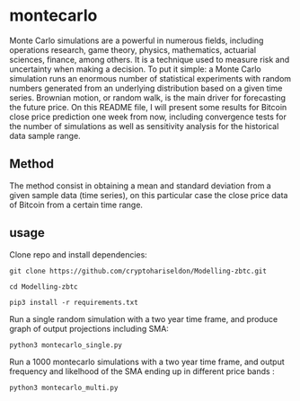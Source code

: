 # montecarlo

Monte Carlo simulations are a powerful in numerous fields, including operations research, game theory, physics, mathematics, actuarial sciences, finance, among others. It is a technique used to measure risk and uncertainty when making a decision. To put it simple: a Monte Carlo simulation runs an enormous number of statistical experiments with random numbers generated from an underlying distribution based on a given time series. Brownian motion, or random walk, is the main driver for forecasting the future price.
On this README file, I will present some results for Bitcoin close price prediction one week from now, including convergence tests for the number of simulations as well as sensitivity analysis for the historical data sample range.

## Method
The method consist in obtaining a mean and standard deviation from a given sample data (time series), on this particular case the close price data of Bitcoin from a certain time range.

## usage

Clone repo and install dependencies:

`
git clone https://github.com/cryptohariseldon/Modelling-zbtc.git
`

`
cd Modelling-zbtc
`

`
pip3 install -r requirements.txt
`

Run a single random simulation with a two year time frame, and produce graph of output projections including SMA:

`
python3 montecarlo_single.py
`

Run a 1000 montecarlo simulations with a two year time frame, and output frequency and likelhood of the SMA ending up in different price bands :

`
python3 montecarlo_multi.py
`
